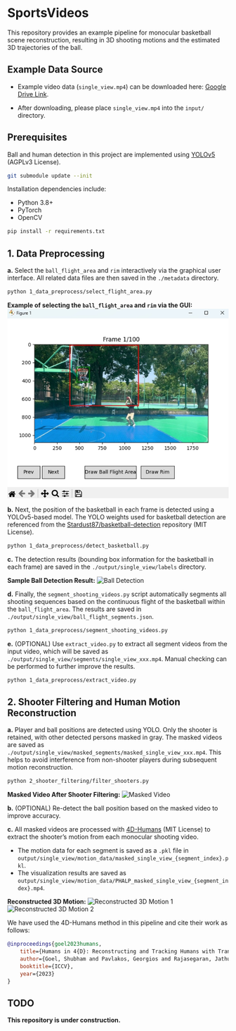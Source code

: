 # SportsVideos

This repository provides an example pipeline for monocular basketball scene reconstruction, resulting in 3D shooting motions and the estimated 3D trajectories of the ball.

## Example Data Source

- Example video data (`single_view.mp4`) can be downloaded here:
  [Google Drive Link](https://drive.google.com/file/d/1lGGBksdnlsLvbbDMrlzqVLa31vHjDKFi/view?usp=sharing).

- After downloading, please place `single_view.mp4` into the `input/` directory.

## Prerequisites

Ball and human detection in this project are implemented using [YOLOv5](https://github.com/ultralytics/yolov5) (AGPLv3 License).

```bash
git submodule update --init
```

Installation dependencies include:

- Python 3.8+
- PyTorch
- OpenCV

```bash
pip install -r requirements.txt
```

## 1. Data Preprocessing

**a.** Select the `ball_flight_area` and `rim` interactively via the graphical user interface. All related data files are then saved in the `./metadata` directory.

```bash
python 1_data_preprocess/select_flight_area.py
```

**Example of selecting the `ball_flight_area` and `rim` via the GUI:**
![Selection Example](./assets/selected_ball_flight_area.png)

**b.** Next, the position of the basketball in each frame is detected using a YOLOv5-based model.
The YOLO weights used for basketball detection are referenced from the [Stardust87/basketball-detection](https://github.com/Stardust87/basketball-detection) repository (MIT License).

```bash
python 1_data_preprocess/detect_basketball.py
```

**c.** The detection results (bounding box information for the basketball in each frame) are saved in the `./output/single_view/labels` directory.

**Sample Ball Detection Result:**
![Ball Detection](./assets/ball_detection_result.gif)

**d.** Finally, the `segment_shooting_videos.py` script automatically segments all shooting sequences based on the continuous flight of the basketball within the `ball_flight_area`. The results are saved in `./output/single_view/ball_flight_segments.json`.

```bash
python 1_data_preprocess/segment_shooting_videos.py
```

**e.** (OPTIONAL) Use `extract_video.py` to extract all segment videos from the input video, which will be saved as `./output/single_view/segments/single_view_xxx.mp4`. Manual checking can be performed to further improve the results.

```bash
python 1_data_preprocess/extract_video.py
```

## 2. Shooter Filtering and Human Motion Reconstruction

**a.** Player and ball positions are detected using YOLO. Only the shooter is retained, with other detected persons masked in gray. The masked videos are saved as `./output/single_view/masked_segments/masked_single_view_xxx.mp4`. This helps to avoid interference from non-shooter players during subsequent motion reconstruction.

```bash
python 2_shooter_filtering/filter_shooters.py
```

**Masked Video After Shooter Filtering:**
![Masked Video](./assets/masked_single_view_example.gif)

**b.** (OPTIONAL) Re-detect the ball position based on the masked video to improve accuracy.

**c.** All masked videos are processed with [4D-Humans](https://github.com/shubham-goel/4D-Humans) (MIT License) to extract the shooter’s motion from each monocular shooting video.

- The motion data for each segment is saved as a `.pkl` file in  
  `output/single_view/motion_data/masked_single_view_{segment_index}.pkl`.
- The visualization results are saved as  
  `output/single_view/motion_data/PHALP_masked_single_view_{segment_index}.mp4`.

**Reconstructed 3D Motion:**
![Reconstructed 3D Motion 1](./assets/masked_3D_reconstruction_example_1.gif)
![Reconstructed 3D Motion 2](./assets/masked_3D_reconstruction_example_2.gif)

We have used the 4D-Humans method in this pipeline and cite their work as follows:

```bibtex
@inproceedings{goel2023humans,
    title={Humans in 4{D}: Reconstructing and Tracking Humans with Transformers},
    author={Goel, Shubham and Pavlakos, Georgios and Rajasegaran, Jathushan and Kanazawa, Angjoo and Malik, Jitendra},
    booktitle={ICCV},
    year={2023}
}
```

## TODO

**This repository is under construction.**
